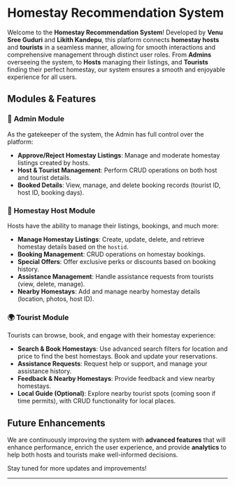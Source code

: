 
# **Homestay Recommendation System**

Welcome to the **Homestay Recommendation System**! Developed by  **Venu Sree Guduri** and **Likith Kandepu**, this platform connects **homestay hosts** and **tourists** in a seamless manner, allowing for smooth interactions and comprehensive management through distinct user roles. From **Admins** overseeing the system, to **Hosts** managing their listings, and **Tourists** finding their perfect homestay, our system ensures a smooth and enjoyable experience for all users.

## **Modules & Features**

### 🌟 **Admin Module**
As the gatekeeper of the system, the Admin has full control over the platform:
- **Approve/Reject Homestay Listings**: Manage and moderate homestay listings created by hosts.
- **Host & Tourist Management**: Perform CRUD operations on both host and tourist details.
- **Booked Details**: View, manage, and delete booking records (tourist ID, host ID, booking days).

### 🏡 **Homestay Host Module**
Hosts have the ability to manage their listings, bookings, and much more:
- **Manage Homestay Listings**: Create, update, delete, and retrieve homestay details based on the `hostid`.
- **Booking Management**: CRUD operations on homestay bookings.
- **Special Offers**: Offer exclusive perks or discounts based on booking history.
- **Assistance Management**: Handle assistance requests from tourists (view, delete, manage).
- **Nearby Homestays**: Add and manage nearby homestay details (location, photos, host ID).

### 🌍 **Tourist Module**
Tourists can browse, book, and engage with their homestay experience:
- **Search & Book Homestays**: Use advanced search filters for location and price to find the best homestays. Book and update your reservations.
- **Assistance Requests**: Request help or support, and manage your assistance history.
- **Feedback & Nearby Homestays**: Provide feedback and view nearby homestays.
- **Local Guide (Optional)**: Explore nearby tourist spots (coming soon if time permits), with CRUD functionality for local places.

## **Future Enhancements**
We are continuously improving the system with **advanced features** that will enhance performance, enrich the user experience, and provide **analytics** to help both hosts and tourists make well-informed decisions.

Stay tuned for more updates and improvements!

---
